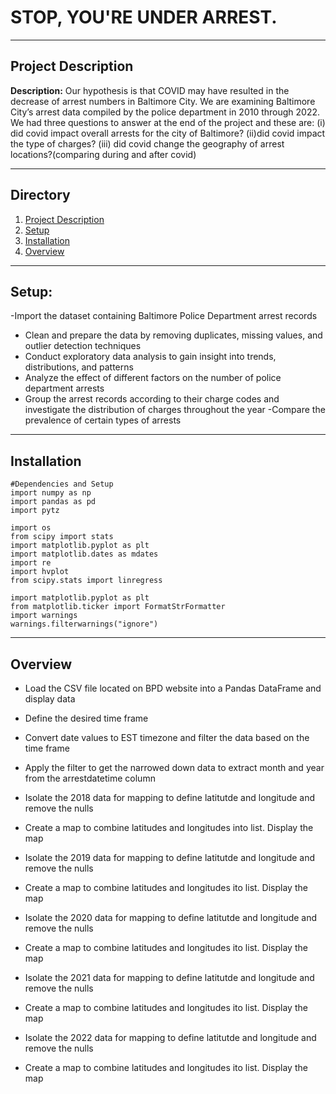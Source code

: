 # STOP, YOU'RE UNDER ARREST.

---

## Project Description

**Description:** Our hypothesis is that COVID may have resulted in the decrease of arrest numbers in Baltimore City. We are examining Baltimore City’s arrest data compiled by the police department in 2010 through 2022. We had three questions to answer at the end of the project and these are: (i) did covid impact overall arrests for the city of Baltimore? (ii)did covid impact the type of charges? (iii) did covid change the geography of arrest locations?(comparing during and after covid)

---

## Directory
1. [Project Description](#Project-Description)
2. [Setup](#Setup)
3. [Installation](#Installation)
4. [Overview](#Overview)

---

## Setup: 
-Import the dataset containing Baltimore Police Department arrest records
- Clean and prepare the data by removing duplicates, missing values, and outlier detection techniques 
- Conduct exploratory data analysis to gain insight into trends, distributions, and patterns 
- Analyze the effect of different factors on the number of police department arrests 
- Group the arrest records according to their charge codes and investigate the distribution of charges throughout the year 
-Compare the prevalence of certain types of arrests

---

## Installation

    #Dependencies and Setup
    import numpy as np
    import pandas as pd
    import pytz

    import os 
    from scipy import stats
    import matplotlib.pyplot as plt
    import matplotlib.dates as mdates
    import re
    import hvplot
    from scipy.stats import linregress

    import matplotlib.pyplot as plt
    from matplotlib.ticker import FormatStrFormatter
    import warnings
    warnings.filterwarnings("ignore")

---

## Overview

- Load the CSV file located on BPD website into a Pandas DataFrame and display data

- Define the desired time frame

- Convert date values to EST timezone and filter the data based on the time frame

- Apply the filter to get the narrowed down data to extract month and year from the arrestdatetime column

- Isolate the 2018 data for mapping to define latitutde and longitude and remove the nulls
  
- Create a map to combine latitudes and longitudes into list. Display the map

- Isolate the 2019 data for mapping to define latitutde and longitude and remove the nulls
  
- Create a map to combine latitudes and longitudes ito list. Display the map

- Isolate the 2020 data for mapping to define latitutde and longitude and remove the nulls
 
- Create a map to combine latitudes and longitudes ito list. Display the map

- Isolate the 2021 data for mapping to define latitutde and longitude and remove the nulls
  
- Create a map to combine latitudes and longitudes ito list. Display the map

- Isolate the 2022 data for mapping to define latitutde and longitude and remove the nulls

- Create a map to combine latitudes and longitudes ito list. Display the map





